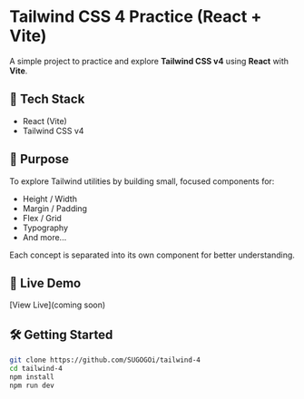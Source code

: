 # Tailwind CSS 4 Practice (React + Vite)

A simple project to practice and explore **Tailwind CSS v4** using **React** with **Vite**.

## 🚀 Tech Stack
- React (Vite)
- Tailwind CSS v4

## 🎯 Purpose
To explore Tailwind utilities by building small, focused components for:

- Height / Width
- Margin / Padding
- Flex / Grid
- Typography
- And more...

Each concept is separated into its own component for better understanding.

## 🔗 Live Demo
[View Live](coming soon)

## 🛠️ Getting Started

```bash
git clone https://github.com/SUGOGOi/tailwind-4
cd tailwind-4
npm install
npm run dev
